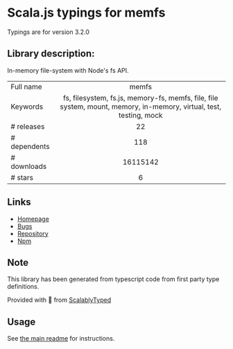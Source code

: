 
# Scala.js typings for memfs

Typings are for version 3.2.0

## Library description:
In-memory file-system with Node's fs API.

|                    |                 |
| ------------------ | :-------------: |
| Full name          | memfs |
| Keywords           | fs, filesystem, fs.js, memory-fs, memfs, file, file system, mount, memory, in-memory, virtual, test, testing, mock |
| # releases         | 22 |
| # dependents       | 118 |
| # downloads        | 16115142 |
| # stars            | 6 |

## Links
- [Homepage](https://github.com/streamich/memfs#readme)
- [Bugs](https://github.com/streamich/memfs/issues)
- [Repository](https://github.com/streamich/memfs)
- [Npm](https://www.npmjs.com/package/memfs)
    


## Note
This library has been generated from typescript code from first party type definitions.

Provided with :purple_heart: from [ScalablyTyped](https://github.com/oyvindberg/ScalablyTyped)

## Usage
See [the main readme](../../readme.md) for instructions.


